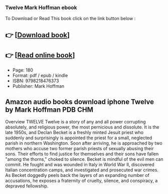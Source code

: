 ### Twelve Mark Hoffman ebook

To Download or Read This book click on the link button below :

## 👉  [**[Download book](http://filesbooks.info/download.php?group=book&from=github.com&id=718224&lnk=1063 "Download book")**]

## 👉  [**[Read online book](http://filesbooks.info/download.php?group=book&from=github.com&id=718224&lnk=1063 "Read online book")**]


* Page: 180
* Format: pdf / epub / kindle
* ISBN: 9798218476373
* Publisher: Mark Hoffman



## Amazon audio books download iphone Twelve by Mark Hoffman PDB CHM


Overview
TWELVE
 Twelve is a story of any and all power corrupting absolutely, and religious power, the most pernicious and dissolute. It is the late 1950s, and Declan Becket is a freshly minted Jesuit priest who suddenly and surprisingly is appointed the priest for a small, neglected parish in northern Washington. Soon after arriving, he is approached by two mothers who accuse two former parish priests of sexually abusing their sons. Their efforts to find justice for themselves and their sons have fallen &quot;among the thorns,&quot; choked to silence. Becket is mindful of the evil men can commit. He fought and was wounded in Italy in World War II, discovered Italian concentration camps, and investigated and prosecuted war crimes. As Becket doggedly peels back the layers of an expanding number of accusations, he exposes a fraternity of cruelty, silence, and conspiracy, a depraved fellowship.




